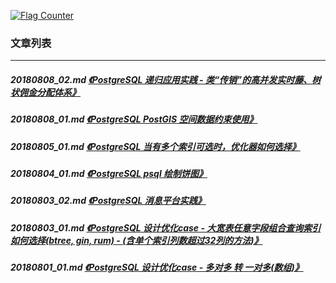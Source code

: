 <a rel="nofollow" href="http://info.flagcounter.com/h9V1"  ><img src="http://s03.flagcounter.com/count/h9V1/bg_FFFFFF/txt_000000/border_CCCCCC/columns_2/maxflags_12/viewers_0/labels_0/pageviews_0/flags_0/"  alt="Flag Counter"  border="0"  ></a>  
  
### 文章列表  
----  
##### 20180808_02.md   [《PostgreSQL 递归应用实践 - 类“传销”的高并发实时藤、树状佣金分配体系》](20180808_02.md)  
##### 20180808_01.md   [《PostgreSQL PostGIS 空间数据约束使用》](20180808_01.md)  
##### 20180805_01.md   [《PostgreSQL 当有多个索引可选时，优化器如何选择》](20180805_01.md)  
##### 20180804_01.md   [《PostgreSQL psql 绘制饼图》](20180804_01.md)  
##### 20180803_02.md   [《PostgreSQL 消息平台实践》](20180803_02.md)  
##### 20180803_01.md   [《PostgreSQL 设计优化case - 大宽表任意字段组合查询索引如何选择(btree, gin, rum) - (含单个索引列数超过32列的方法)》](20180803_01.md)  
##### 20180801_01.md   [《PostgreSQL 设计优化case - 多对多 转 一对多(数组)》](20180801_01.md)  
